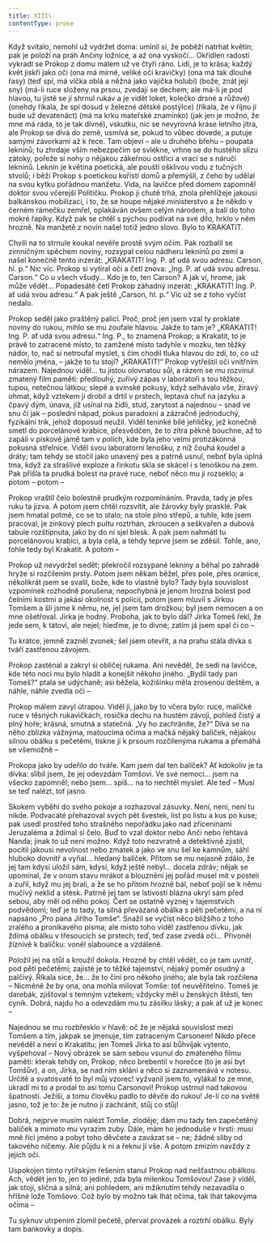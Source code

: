 ```yaml
---
title: XIII\.
contentType: prose
---
```


  

Když svítalo, nemohl už vydržet doma: umínil si, že poběží natrhat květin; pak je položí na práh Ančiny ložnice, a až ona vyskočí… Okřídlen radostí vykradl se Prokop z domu málem už ve čtyři ráno. Lidi, je to krása; každý květ jiskří jako oči (ona má mírné, veliké oči kravičky) (ona má tak dlouhé řasy) (teď spí, má víčka oblá a něžná jako vajíčka holubí) (bože, znát její sny) (má-li ruce složeny na prsou, zvedají se dechem; ale má-li je pod hlavou, tu jistě se jí shrnul rukáv a je vidět loket, kolečko drsné a růžové) (onehdy říkala, že spí dosud v železné dětské postýlce) (říkala, že v říjnu jí bude už devatenáct) (má na krku mateřské znamínko) (jak jen je možno, že mne má ráda, to je tak divné), vskutku, nic se nevyrovná kráse letního jitra, ale Prokop se dívá do země, usmívá se, pokud to vůbec dovede, a putuje samými závorkami až k řece. Tam objeví – ale u druhého břehu – poupata leknínů; tu zhrdaje vším nebezpečím se svlékne, vrhne se do hustého slizu zátoky, pořeže si nohy o nějakou zákeřnou ostřici a vrací se s náručí leknínů. Leknín je květina poetická, ale pouští ošklivou vodu z tučných stvolů; i běží Prokop s poetickou kořistí domů a přemýšlí, z čeho by udělal na svou kytku pořádnou manžetu. Vida, na lavičce před domem zapomněl doktor svou včerejší Političku. Prokop ji chutě trhá, zhola přehlížeje jakousi balkánskou mobilizaci, i to, že se houpe nějaké ministerstvo a že někdo v černém rámečku zemřel, oplakáván ovšem celým národem, a balí do toho mokré řapíky. Když pak se chtěl s pýchou podívat na své dílo, hrklo v něm hrozně. Na manžetě z novin našel totiž jedno slovo. Bylo to KRAKATIT.

Chvíli na to strnule koukal nevěře prostě svým očím. Pak rozbalil se zimničným spěchem noviny, rozsypal celou nádheru leknínů po zemi a našel konečně tento inzerát: „KRAKATIT! Ing. P. ať udá svou adresu. Carson, hl. p.“ Nic víc. Prokop si vytíral oči a četl znova: „Ing. P. ať udá svou adresu. Carson.“ Co u všech všudy… Kdo je to, ten Carson? A jak ví, hrome, jak může vědět… Popadesáté četl Prokop záhadný inzerát: „KRAKATIT! Ing. P. ať udá svou adresu.“ A pak ještě „Carson, hl. p.“ Víc už se z toho vyčíst nedalo.

Prokop seděl jako praštěný palicí. Proč, proč jen jsem vzal ty proklaté noviny do rukou, mihlo se mu zoufale hlavou. Jakže to tam je? „KRAKATIT! Ing. P. ať udá svou adresu.“ Ing. P., to znamená Prokop; a Krakatit, to je právě to zatracené místo, to zamžené místo tadyhle v mozku, ten těžký nádor, to, nač si netroufal myslet, s čím chodil tluka hlavou do zdí, to, co už nemělo jména, – jakže to tu stojí? „KRAKATIT!“ Prokop vytřeštil oči vnitřním nárazem. Najednou viděl… tu jistou olovnatou sůl, a rázem se mu rozvinul zmatený film paměti: předlouhý, zuřivý zápas v laboratoři s tou těžkou, tupou, netečnou látkou; slepé a svinské pokusy, když selhávalo vše, žíravý ohmat, když vztekem ji drobil a drtil v prstech, leptavá chuť na jazyku a čpavý dým, únava, jíž usínal na židli, stud, zarytost a najednou – snad ve snu či jak – poslední nápad, pokus paradoxní a zázračně jednoduchý, fyzikální trik, jehož doposud neužil. Viděl teninké bílé jehličky, jež konečně smetl do porcelánové krabice, přesvědčen, že to zítra pěkně bouchne, až to zapálí v pískové jámě tam v polích, kde byla jeho velmi protizákonná pokusná střelnice. Viděl svou laboratorní lenošku, z níž čouhá koudel a dráty; tam tehdy se stočil jako unavený pes a patrně usnul, neboť byla úplná tma, když za strašlivé exploze a řinkotu skla se skácel i s lenoškou na zem. Pak přišla ta prudká bolest na pravé ruce, neboť něco mu ji rozseklo; a potom – potom –

Prokop vraštil čelo bolestně prudkým rozpomínáním. Pravda, tady je přes ruku ta jizva. A potom jsem chtěl rozsvítit, ale žárovky byly prasklé. Pak jsem hmatal potmě, co se to stalo; na stole plno střepů, a tuhle, kde jsem pracoval, je zinkový plech pultu roztrhán, zkroucen a seškvařen a dubová tabule rozštípnuta, jako by do ní sjel blesk. A pak jsem nahmátl tu porcelánovou krabici, a byla celá, a tehdy teprve jsem se zděsil. Tohle, ano, tohle tedy byl Krakatit. A potom –

Prokop už nevydržel sedět; překročil rozsypané lekníny a běhal po zahradě hryže si rozčilením prsty. Potom jsem někam běžel, přes pole, přes oranice, několikrát jsem se svalil, bože, kde to vlastně bylo? Tady byla souvislost vzpomínek rozhodně porušena; nepochybná je jenom hrozná bolest pod čelními kostmi a jakási okolnost s policií, potom jsem mluvil s Jirkou Tomšem a šli jsme k němu, ne, jel jsem tam drožkou; byl jsem nemocen a on mne ošetřoval. Jirka je hodný. Proboha, jak to bylo dál? Jirka Tomeš řekl, že jede sem, k tátovi, ale nejel; hleďme, je to divné; zatím já jsem spal či co –

Tu krátce, jemně zazněl zvonek; šel jsem otevřít, a na prahu stála dívka s tváří zastřenou závojem.

Prokop zasténal a zakryl si obličej rukama. Ani nevěděl, že sedí na lavičce, kde této noci mu bylo hladit a konejšit někoho jiného. „Bydlí tady pan Tomeš?“ ptala se udýchaně; asi běžela, kožišinku měla zrosenou deštěm, a náhle, náhle zvedla oči –

Prokop málem zavyl útrapou. Viděl ji, jako by to včera bylo: ruce, maličké ruce v těsných rukavičkách, rosička dechu na hustém závoji, pohled čistý a plný hoře; krásná, smutná a statečná. „Vy ho zachráníte, že?“ Dívá se na něho zblízka vážnýma, matoucíma očima a mačká nějaký balíček, nějakou silnou obálku s pečetěmi, tiskne ji k prsoum rozčilenýma rukama a přemáhá se všemožně –

Prokopa jako by udeřilo do tváře. Kam jsem dal ten balíček? Ať kdokoliv je ta dívka: slíbil jsem, že jej odevzdám Tomšovi. Ve své nemoci… jsem na všecko zapomněl; nebo jsem… spíš… na to nechtěl myslet. Ale teď – Musí se teď nalézt, toť jasno.

Skokem vyběhl do svého pokoje a rozhazoval zásuvky. Není, není, není tu nikde. Podvacáté přehazoval svých pět švestek, list po listu a kus po kuse; pak usedl prostřed toho strašného nepořádku jako nad zříceninami Jeruzaléma a ždímal si čelo. Buď to vzal doktor nebo Anči nebo řehtavá Nanda; jinak to už není možno. Když toto nezvratně a detektivně zjistil, pocítil jakousi nevolnost nebo zmatek a jako ve snu šel ke kamnům, sáhl hluboko dovnitř a vyňal… hledaný balíček. Přitom se mu nejasně zdálo, že jej tam kdysi uložil sám, kdysi, když ještě nebyl… docela zdráv; nějak se upomínal, že v onom stavu mrákot a blouznění jej pořád musel mít v posteli a zuřil, když mu jej brali, a že se ho přitom hrozně bál, neboť pojil se k němu mučivý neklid a stesk. Patrně jej tam se lstivostí blázna ukryl sám před sebou, aby měl od něho pokoj. Čert se ostatně vyznej v tajemstvích podvědomí; teď je to tady, ta silná převázaná obálka s pěti pečetěmi, a na ní napsáno „Pro pana Jiřího Tomše“. Snažil se vyčíst něco bližšího z toho zralého a pronikavého písma; ale místo toho viděl zastřenou dívku, jak ždímá obálku v třesoucích se prstech; teď, teď zase zvedá oči… Přivoněl žíznivě k balíčku: voněl slabounce a vzdáleně.

Položil jej na stůl a kroužil dokola. Hrozně by chtěl vědět, co je tam uvnitř, pod pěti pečetěmi; zajisté je to těžké tajemství, nějaký poměr osudný a palčivý. Říkala sice, že… že to činí pro někoho jiného; ale byla tak rozčilena – Nicméně že by ona, ona mohla milovat Tomše: toť neuvěřitelno. Tomeš je darebák, zjišťoval s temným vztekem; vždycky měl u ženských štěstí, ten cynik. Dobrá, najdu ho a odevzdám mu tu zásilku lásky; a pak ať už je konec –

Najednou se mu rozbřesklo v hlavě: oč že je nějaká souvislost mezi Tomšem a tím, jakpak se jmenuje, tím zatraceným Carsonem! Nikdo přece nevěděl a neví o Krakatitu; jen Tomeš Jirka to asi bůhvíjak vytento, vyšpehoval – Nový obrázek se sám sebou vsunul do zmateného filmu paměti: kterak tehdy on, Prokop, něco brebentil v horečce (to je asi byt Tomšův), a on, Jirka, se nad ním sklání a něco si zaznamenává v notesu. Určitě a svatosvatě to byl můj vzorec! vyžvanil jsem to, vylákal to ze mne, ukradl mi to a prodal to asi tomu Carsonovi! Prokop ustrnul nad takovou špatností. Ježíši, a tomu člověku padlo to děvče do rukou! Je-li co na světě jasno, tož je to: že je nutno ji zachránit, stůj co stůj!

Dobrá, nejprve musím nalézt Tomše, zloděje; dám mu tady ten zapečetěný balíček a mimoto mu vyrazím zuby. Dále, mám ho jednoduše v hrsti: musí mně říci jméno a pobyt toho děvčete a zavázat se – ne; žádné sliby od takového ničemy. Ale půjdu k ní a řeknu jí vše. A potom zmizím navždy z jejích očí.

Uspokojen tímto rytířským řešením stanul Prokop nad nešťastnou obálkou. Ach, vědět jen to, jen to jediné, zda byla milenkou Tomšovou! Zase ji viděl, jak stojí, sličná a silná; ani pohledem, ani mžiknutím tehdy nezavadila o hříšné lože Tomšovo. Což bylo by možno tak lhát očima, tak lhát takovýma očima –

Tu syknuv utrpením zlomil pečetě, přerval provázek a roztrhl obálku. Byly tam bankovky a dopis.
